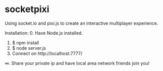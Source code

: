 # socketpixi
Using socket.io and pixi.js to create an interactive multiplayer experience. 

Installation:
0. Have Node.js installed.
1. $ npm install
2. $ node server.js
3. Connect on http://localhost:7777/

∞. Share your private ip and have local area network friends join you!

